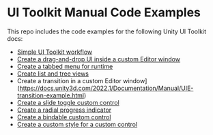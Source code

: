 # UI Toolkit Manual Code Examples

This repo includes the code examples for the following Unity UI Toolkit docs:

- [Simple UI Toolkit workflow](https://docs.unity3d.com/Documentation/Manual/UIE-simple-ui-toolkit-workflow.html)
- [Create a drag-and-drop UI inside a custom Editor window](https://docs.unity3d.com/Documentation/Manual/UIE-create-drag-and-drop-ui.html)
- [Create a tabbed menu for runtime](https://docs.unity3d.com/Documentation/Manual/UIE-create-tabbed-menu-for-runtime.html)
- [Create list and tree views](https://docs.unity3d.com/2022.1/Documentation/Manual/UIE-ListView-TreeView.html)
- Create a transition in a custom Editor window](https://docs.unity3d.com/2022.1/Documentation/Manual/UIE-transition-example.html)
- [Create a slide toggle custom control](https://docs.unity3d.com/Documentation/Manual/UIE-slide-toggle.html)
- [Create a radial progress indicator](https://docs.unity3d.com/Documentation/Manual/UIE-radial-progress.html)
- [Create a bindable custom control](https://docs.unity3d.com/Documentation/Manual/UIE-create-bindable-custom-control.html)
- [Create a custom style for a custom control](https://docs.unity3d.com/Documentation/Manual/UIE-create-custom-style-custom-control.html)
